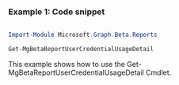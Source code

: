 ### Example 1: Code snippet

```powershell

Import-Module Microsoft.Graph.Beta.Reports

Get-MgBetaReportUserCredentialUsageDetail

```
This example shows how to use the Get-MgBetaReportUserCredentialUsageDetail Cmdlet.

